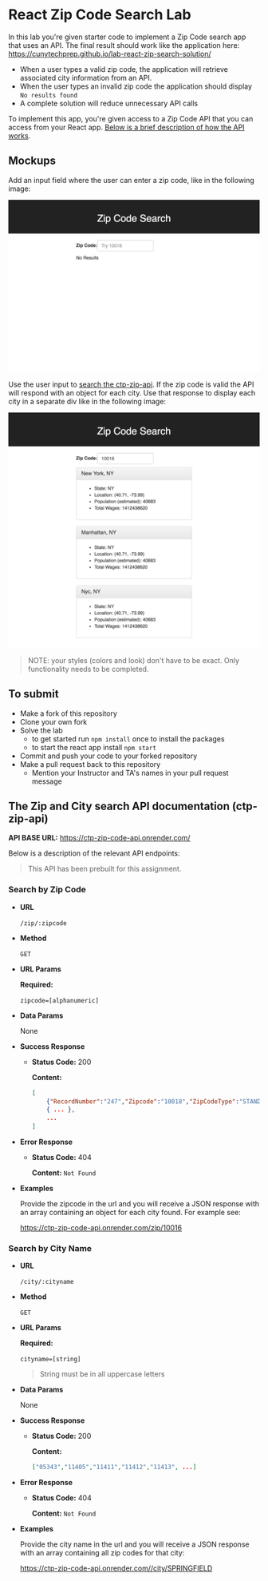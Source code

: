 # React Zip Code Search Lab

In this lab you're given starter code to implement a Zip Code search app that uses an API. The final result should work like the application here: https://cunytechprep.github.io/lab-react-zip-search-solution/

- When a user types a valid zip code, the application will retrieve associated city information from an API.
- When the user types an invalid zip code the application should display `No results found`
- A complete solution will reduce unnecessary API calls

To implement this app, you're given access to a Zip Code API that you can access from your React app. [Below is a brief description of how the API works](#the-zip-and-city-search-api-documentation-ctp-zip-api).

## Mockups

Add an input field where the user can enter a zip code, like in the following image:

![Input field for searching Zip codes](zip-search-1.png)

Use the user input to [search the ctp-zip-api](#search-by-zip-code). If the zip code is valid the API will respond with an object for each city. Use that response to display each city in a separate div like in the following image:

![Display City Results](zip-search-2.png)

> NOTE: your styles (colors and look) don't have to be exact. Only functionality needs to be completed.

## To submit

- Make a fork of this repository
- Clone your own fork
- Solve the lab
  - to get started run `npm install` once to install the packages
  - to start the react app install `npm start`
- Commit and push your code to your forked repository
- Make a pull request back to this repository
  - Mention your Instructor and TA's names in your pull request message

## The Zip and City search API documentation (ctp-zip-api)

**API BASE URL:** https://ctp-zip-code-api.onrender.com/

Below is a description of the relevant API endpoints:

> This API has been prebuilt for this assignment.

### Search by Zip Code

- **URL**

  `/zip/:zipcode`

- **Method**

  `GET`

- **URL Params**

  **Required:**

  `zipcode=[alphanumeric]`

- **Data Params**

  None

- **Success Response**

  - **Status Code:** 200

    **Content:**

    ```JSON
    [
        {"RecordNumber":"247","Zipcode":"10018","ZipCodeType":"STANDARD","City":"NEW YORK","State":"NY","LocationType":"PRIMARY","Lat":"40.71","Long":"-73.99","Xaxis":"0.20","Yaxis":"-0.72","Zaxis":"0.65","WorldRegion":"NA","Country":"US","LocationText":"New York, NY","Location":"NA-US-NY-NEW YORK","Decommisioned":"false","TaxReturnsFiled":"4416","EstimatedPopulation":"5928","TotalWages":"810026753","Notes":""},
        { ... },
        ...
    ]
    ```

- **Error Response**

  - **Status Code:** 404

    **Content:** `Not Found`

- **Examples**

  Provide the zipcode in the url and you will receive a JSON response with an array containing an object for each city found. For example see:

  https://ctp-zip-code-api.onrender.com/zip/10016

### Search by City Name

- **URL**

  `/city/:cityname`

- **Method**

  `GET`

- **URL Params**

  **Required:**

  `cityname=[string]`

  > String must be in all uppercase letters

- **Data Params**

  None

- **Success Response**

  - **Status Code:** 200

    **Content:**

    ```JSON
    ["05343","11405","11411","11412","11413", ...]
    ```

- **Error Response**

  - **Status Code:** 404

    **Content:** `Not Found`

- **Examples**

  Provide the city name in the url and you will receive a JSON response with an array containing all zip codes for that city:

  https://ctp-zip-code-api.onrender.com//city/SPRINGFIELD
